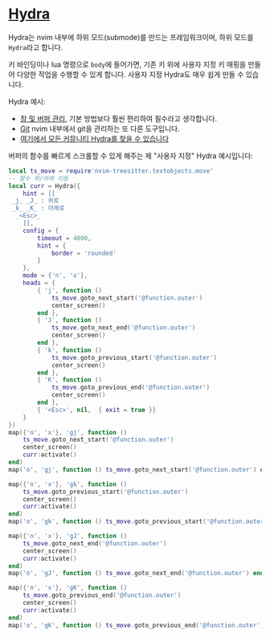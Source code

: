 # [Hydra](https://github.com/anuvyklack/hydra.nvim)
Hydra는 nvim 내부에 하위 모드(submode)를 만드는 프레임워크이며, 하위 모드를 `Hydra`라고 합니다.

키 바인딩이나 lua 명령으로 `body`에 들어가면, 기존 키 위에 사용자 지정 키 매핑을 만들어 다양한 작업을 수행할 수 있게 합니다. 
사용자 지정 Hydra도 매우 쉽게 만들 수 있습니다.

Hydra 예시:
* [창 및 버퍼 관리](https://github.com/anuvyklack/hydra.nvim/wiki/Windows-and-buffers-management), 기본 방법보다 훨씬 편리하여 필수라고 생각합니다.
* [Git](https://github.com/anuvyklack/hydra.nvim/wiki/Git) nvim 내부에서 git을 관리하는 또 다른 도구입니다.
* [여기에서 모든 커뮤니티 Hydra를 찾을 수 있습니다](https://github.com/anuvyklack/hydra.nvim/wiki)

버퍼의 함수를 빠르게 스크롤할 수 있게 해주는 제 "사용자 지정" Hydra 예시입니다:
```lua
local ts_move = require'nvim-treesitter.textobjects.move'
-- 함수 위/아래 이동
local curr = Hydra({
	hint = [[
 _j_ _J_ : 위로
 _k_ _K_ : 아래로
  _<Esc>_
	]],
	config = {
		timeout = 4000,
		hint = {
			border = 'rounded'
		}
	},
	mode = {'n', 'x'},
	heads = {
		{ 'j', function ()
			ts_move.goto_next_start('@function.outer')
			center_screen()
		end },
		{ 'J', function ()
			ts_move.goto_next_end('@function.outer')
			center_screen()
		end },
		{ 'k', function ()
			ts_move.goto_previous_start('@function.outer')
			center_screen()
		end },
		{ 'K', function ()
			ts_move.goto_previous_end('@function.outer')
			center_screen()
		end },
		{ '<Esc>', nil,  { exit = true }}
	}
})
map({'n', 'x'}, 'gj', function ()
	ts_move.goto_next_start('@function.outer')
	center_screen()
	curr:activate()
end)
map('o', 'gj', function () ts_move.goto_next_start('@function.outer') end)

map({'n', 'x'}, 'gk', function ()
	ts_move.goto_previous_start('@function.outer')
	center_screen()
	curr:activate()
end)
map('o', 'gk', function () ts_move.goto_previous_start('@function.outer') end)

map({'n', 'x'}, 'gJ', function ()
	ts_move.goto_next_end('@function.outer')
	center_screen()
	curr:activate()
end)
map('o', 'gJ', function () ts_move.goto_next_end('@function.outer') end)

map({'n', 'x'}, 'gK', function ()
	ts_move.goto_previous_end('@function.outer')
	center_screen()
	curr:activate()
end)
map('o', 'gK', function () ts_move.goto_previous_end('@function.outer') end)
```
